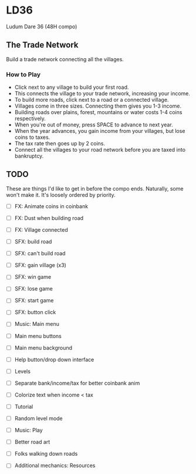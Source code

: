 # LD36
Ludum Dare 36 (48H compo)

## The Trade Network
Build a trade network connecting all the villages.

### How to Play

- Click next to any village to build your first road.
- This connects the village to your trade network, increasing your income.
- To build more roads, click next to a road or a connected village.
- Villages come in three sizes. Connecting them gives you 1-3 income.
- Building roads over plains, forest, mountains or water costs 1-4 coins respectively.
- When you're out of money, press SPACE to advance to next year.
- When the year advances, you gain income from your villages, but lose coins to taxes.
- The tax rate then goes up by 2 coins.
- Connect all the villages to your road network before you are taxed into bankruptcy.

## TODO

These are things I'd like to get in before the compo ends. Naturally, some won't make it. 
It's loosely ordered by priority.

- [ ] FX: Animate coins in coinbank
- [ ] FX: Dust when building road
- [ ] FX: Village connected
- [ ] SFX: build road
- [ ] SFX: can't build road
- [ ] SFX: gain village (x3)
- [ ] SFX: win game
- [ ] SFX: lose game
- [ ] SFX: start game
- [ ] SFX: button click
- [ ] Music: Main menu
- [ ] Main menu buttons
- [ ] Main menu background
- [ ] Help button/drop down interface
- [ ] Levels
- [ ] Separate bank/income/tax for better coinbank anim
- [ ] Colorize text when income < tax
- [ ] Tutorial
- [ ] Random level mode
- [ ] Music: Play
- [ ] Better road art
- [ ] Folks walking down roads
- [ ] Additional mechanics: Resources


